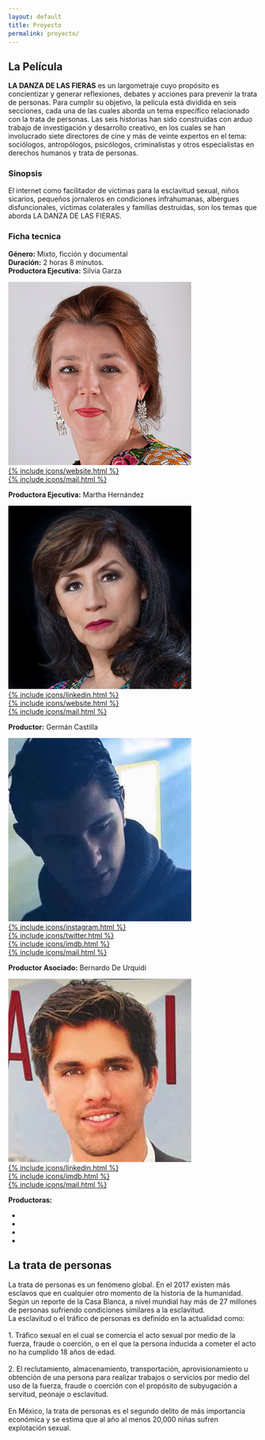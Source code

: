```yaml
---
layout: default
title: Proyecto
permalink: proyecto/
---
```

<section>
<h2>La Película</h2>
<p><b>LA DANZA DE LAS FIERAS</b> es un largometraje cuyo
propósito es concientizar y generar reflexiones, debates
y acciones para prevenir la trata de personas. Para
cumplir su objetivo, la película está dividida en seis
secciones, cada una de las cuales aborda un tema
específico relacionado con la trata de personas. Las
seis historias han sido construidas con arduo trabajo
de investigación y desarrollo creativo, en los cuales
se han involucrado siete directores de cine y más de
veinte expertos en el tema: sociólogos, antropólogos,
psicólogos, criminalistas y otros especialistas en
derechos humanos y trata de personas.</p>
<h3>Sinopsis</h3>
<p>El internet como facilitador de víctimas para la
esclavitud sexual, niños sicarios, pequeños jornaleros
en condiciones infrahumanas, albergues disfuncionales,
víctimas colaterales y familias destruidas, son los temas
que aborda LA DANZA DE LAS FIERAS.</p>
<h3>Ficha tecnica</h3>
<div class="producer_card">
  <p>
  <b>Género:</b> Mixto, ficción y documental<br>
  <b>Duración:</b> 2 horas 8 minutos.<br>
  <b>Productora Ejecutiva:</b> Silvia Garza</p>
  <img class="director_image" src="/img/producers/silvia.jpg">
    <div class="social_block">
      <a href="http://www.educadoressinfronteras.mx/" target="_blank">
        <div class="social-link instagram">{% include icons/website.html %}</div>
      </a>
      <a href="mailto:silvia@educadoresainfronteras.mx" target="_blank">
        <div class="social-link instagram">{% include icons/mail.html %}</div>
      </a>
    </div>
  <p><b>Productora Ejecutiva:</b> Martha Hernández</p>
  <img class="director_image" src="/img/producers/martha.jpg">
    <div class="social_block">
      <a href="https://www.linkedin.com/in/martha-hern%C3%A1ndez-aguilar-58b32735/" target="_blank">
        <div class="social-link instagram">{% include icons/linkedin.html %}</div>
      </a>
      <a href="http://ojosdepapelvolando.com/" target="_blank">
        <div class="social-link instagram">{% include icons/website.html %}</div>
      </a>
      <a href="mailto:marthahernandez@ojosdepapelvolando.com" target="_blank">
        <div class="social-link instagram">{% include icons/mail.html %}</div>
      </a>
    </div>
  <p><b>Productor:</b> Germán Castilla</p>
  <img class="director_image" src="/img/producers/german.jpg">
  <div class="social_block">
    <a href="https://www.instagram.com/germancastillag/" target="_blank">
      <div class="social-link instagram">{% include icons/instagram.html %}</div>
    </a>
    <a href="https://twitter.com/germancastilla" target="_blank">
      <div class="social-link twitter">{% include icons/twitter.html %}</div>
    </a>
    <a href="http://m.imdb.com/name/nm5720839/" target="_blank">
      <div class="social-link imdb">{% include icons/imdb.html %}</div>
    </a>
    <a href="mailto:castilla.german@gmail.com" target="_blank">
      <div class="social-link instagram">{% include icons/mail.html %}</div>
    </a>
  </div>

  <p><b>Productor Asociado:</b> Bernardo De Urquidi</p>
  <img class="director_image" src="/img/producers/bernardo.jpg">
  <div class="social_block">
    <a href="https://www.linkedin.com/in/bernardo-de-urquidi-6b3b8a15/" target="_blank">
      <div class="social-link instagram">{% include icons/linkedin.html %}</div>
    </a>
    <a href="http://www.imdb.com/name/nm5153681/" target="_blank">
      <div class="social-link imdb">{% include icons/imdb.html %}</div>
    </a>
    <a href="mailto:bernardo.deurquidi@kapturaprojects.com" target="_blank">
      <div class="social-link instagram">{% include icons/mail.html %}</div>
    </a>
  </div>
  <p><b>Productoras:</b></p>
  <ul class="producer_horizontal_list">
    <li class="producer_reflekto"></li>
    <li class="producer_kaptura"></li>
    <li class="producer_bala"></li>
    <li class="producer_educadores"></li>
  </ul>
</div>
<h2>La trata de personas</h2>
<p>La trata de personas es un fenómeno global. En el 2017 existen más esclavos que en cualquier otro momento de la historia de la humanidad. Según un reporte de la Casa Blanca, a nivel mundial hay más de 27 millones de personas sufriendo condiciones similares a la esclavitud. <br>
La esclavitud o el tráfico de personas es definido en la actualidad como:<br>
<br>
1. Tráfico sexual en el cual se comercia el acto sexual por medio de la fuerza, fraude o coerción, o en el que la persona inducida a cometer el acto no ha cumplido 18 años de edad.<br>
<br>
2. El reclutamiento, almacenamiento, transportación, aprovisionamiento u obtención de una persona para realizar trabajos o servicios por medio del uso de la fuerza, fraude o coerción con el propósito de subyugación a servitud, peonaje o esclavitud.<br>
<br>
En México, la trata de personas es el segundo delito de más importancia económica y se estima que al año al menos 20,000 niñas sufren explotación sexual.
</p>
</section>
